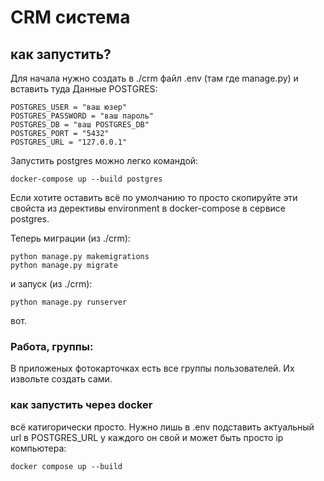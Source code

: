 # CRM система

## как запустить?
Для начала нужно создать в ./crm файл .env (там где manage.py) и вставить туда Данные POSTGRES:
```env
POSTGRES_USER = "ваш юзер"
POSTGRES_PASSWORD = "ваш пароль"
POSTGRES_DB = "ваш POSTGRES_DB"
POSTGRES_PORT = "5432"
POSTGRES_URL = "127.0.0.1"
```
Запустить postgres можно легко командой:
```commandline
docker-compose up --build postgres
```
Если хотите оставить всё по умолчанию то просто скопируйте эти свойста из дерективы environment в docker-compose в сервисе postgres.

Теперь миграции (из ./crm):
```commandline
python manage.py makemigrations
python manage.py migrate
```
и запуск (из ./crm):
```commandline
python manage.py runserver
```
вот.
### Работа, группы:
В приложеных фотокарточках есть все группы пользователей. Их извольте создать сами.
### как запустить через docker
всё катигорически просто. Нужно лишь в .env подставить актуальный url в POSTGRES_URL у каждого он свой и может быть просто ip компьютера:
```commandline
docker compose up --build
```